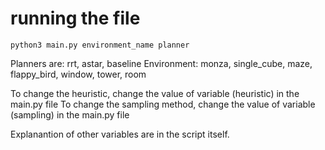 # running the file
```python3 main.py environment_name planner```

Planners are: rrt, astar, baseline
Environment: monza, single_cube, maze, flappy_bird, window, tower, room

To change the heuristic, change the value of variable (heuristic) in the main.py file
To change the sampling method, change the value of variable (sampling) in the main.py file

Explanantion of other variables are in the script itself.
